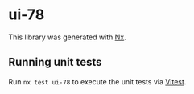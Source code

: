 # ui-78

This library was generated with [Nx](https://nx.dev).

## Running unit tests

Run `nx test ui-78` to execute the unit tests via [Vitest](https://vitest.dev/).
